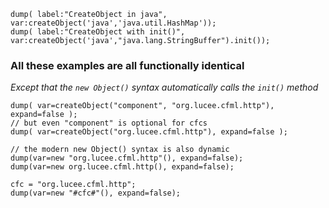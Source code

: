 ```luceescript+trycf
dump( label:"CreateObject in java",  var:createObject('java','java.util.HashMap'));
dump( label:"CreateObject with init()", var:createObject('java',"java.lang.StringBuffer").init());
```

### All these examples are all functionally identical

*Except that the `new Object()` syntax automatically calls the `init()` method*

```luceescript+trycf
dump( var=createObject("component", "org.lucee.cfml.http"), expand=false );
// but even "component" is optional for cfcs
dump( var=createObject("org.lucee.cfml.http"), expand=false );

// the modern new Object() syntax is also dynamic 
dump(var=new "org.lucee.cfml.http"(), expand=false);
dump(var=new org.lucee.cfml.http(), expand=false);

cfc = "org.lucee.cfml.http";
dump(var=new "#cfc#"(), expand=false);
```